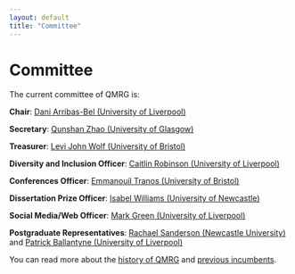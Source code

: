 ```yaml
---
layout: default
title: "Committee"
---
```


# Committee

The current committee of QMRG is:

**Chair**: [Dani Arribas-Bel (University of Liverpool)](https://www.liverpool.ac.uk/environmental-sciences/staff/daniel-arribas-bel/)

**Secretary**: [Qunshan Zhao (University of Glasgow)](https://www.gla.ac.uk/schools/socialpolitical/staff/qunshanzhao/)

**Treasurer**: [Levi John Wolf (University of Bristol)](http://www.bris.ac.uk/geography/people/levi-j-wolf/index.html)

**Diversity and Inclusion Officer**: [Caitlin Robinson (University of Liverpool)](https://www.liverpool.ac.uk/environmental-sciences/staff/caitlin-robinson/)

**Conferences Officer**: [Emmanouil Tranos (University of Bristol)](http://www.bristol.ac.uk/geography/people/emmanouil-tranos/index.html)

**Dissertation Prize Officer**: [Isabel Williams (University of Newcastle)](https://www.ncl.ac.uk/gps/research/geography-research/research-students/isabel/)

**Social Media/Web Officer**: [Mark Green (University of Liverpool)](https://www.liverpool.ac.uk/environmental-sciences/staff/mark-green/)

**Postgraduate Representatives**: [Rachael Sanderson (Newcastle University)](https://research.ncl.ac.uk/geospatial-systems/phdresearchers/phd-rachaelsanderson.html) and [Patrick Ballantyne (University of Liverpool)](https://www.liverpool.ac.uk/geographic-data-science/our-people/)

You can read more about the [history of QMRG](https://qmrg.github.io/history_of_qmrg) and [previous incumbents](https://qmrg.github.io/past_committee).

